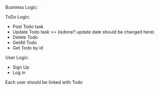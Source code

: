 Busniess Logic:

ToDo Logic:

- Post Todo task
- Update Todo task >> (isdone? update date should be changed here)
- Delete Todo
- GetAll Todo
- Get Todo by id

User Logic:

- Sign Up
- Log in

Each user should be linked with Todo

